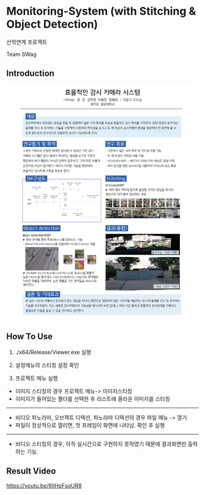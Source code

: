 # Monitoring-System (with Stitching & Object Detection)

산학연계 프로젝트

Team SWag

## Introduction

![Introduction](Introduction.jpg)

## How To Use

1. ./x64/Release/Viewer.exe 실행

2. 설정메뉴의 스티칭 설정 확인

3. 프로젝트 메뉴 실행

* 이미지 스티칭의 경우 프로젝트 메뉴-> 이미지스티칭
* 이미지가 들어있는 폴더를 선택한 후 리스트에 올라온 이미지를 스티칭

<hr>

* 비디오 파노라마, 오브젝트 디텍션, 파노라마 디텍션의 경우 파일 메뉴 -> 열기 
* 파일이 정상적으로 열리면, 첫 프레임이 화면에 나타남. 확인 후 실행

<hr>

* 비디오 스티칭의 경우, 아직 실시간으로 구현하지 못하였기 때문에 결과화면만 출력하는 기능.

## Result Video

https://youtu.be/6IiHpFsoUR8
